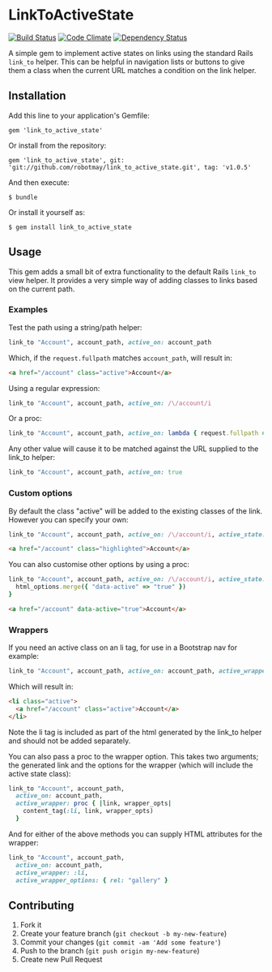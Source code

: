 # LinkToActiveState

[![Build Status](https://travis-ci.org/robotmay/link_to_active_state.png?branch=master)](https://travis-ci.org/robotmay/link_to_active_state) [![Code Climate](https://codeclimate.com/badge.png)](https://codeclimate.com/github/robotmay/link_to_active_state) [![Dependency Status](https://gemnasium.com/robotmay/link_to_active_state.png)](https://gemnasium.com/robotmay/link_to_active_state)

A simple gem to implement active states on links using the standard Rails `link_to` helper. 
This can be helpful in navigation lists or buttons to give them a class when the current URL matches a condition on the link helper.

## Installation

Add this line to your application's Gemfile:

    gem 'link_to_active_state'

Or install from the repository:

    gem 'link_to_active_state', git: 'git://github.com/robotmay/link_to_active_state.git', tag: 'v1.0.5'

And then execute:

    $ bundle

Or install it yourself as:

    $ gem install link_to_active_state

## Usage

This gem adds a small bit of extra functionality to the default Rails `link_to` view helper. It provides a very simple way of adding classes to links based on the current path.

### Examples

Test the path using a string/path helper:
```ruby
link_to "Account", account_path, active_on: account_path
```

Which, if the `request.fullpath` matches `account_path`, will result in:
```html
<a href="/account" class="active">Account</a>
```

Using a regular expression:
```ruby
link_to "Account", account_path, active_on: /\/account/i
```

Or a proc:
```ruby
link_to "Account", account_path, active_on: lambda { request.fullpath == account_path }
```

Any other value will cause it to be matched against the URL supplied to the link_to helper:
```ruby
link_to "Account", account_path, active_on: true
```

### Custom options

By default the class "active" will be added to the existing classes of the link. However you can specify your own:

```ruby
link_to "Account", account_path, active_on: /\/account/i, active_state: "highlighted"
```

```html
<a href="/account" class="highlighted">Account</a>
```

You can also customise other options by using a proc:
```ruby
link_to "Account", account_path, active_on: /\/account/i, active_state: lambda { |html_options|
  html_options.merge({ "data-active" => "true" })
}
```

```html
<a href="/account" data-active="true">Account</a>
```

### Wrappers

If you need an active class on an li tag, for use in a Bootstrap nav for example:
```ruby
link_to "Account", account_path, active_on: account_path, active_wrapper: :li
```

Which will result in:
```html
<li class="active">
  <a href="/account" class="active">Account</a>
</li>
```

Note the li tag is included as part of the html generated by the link_to helper and should not be added separately.

You can also pass a proc to the wrapper option. This takes two arguments; the generated link and the options for the wrapper (which will include the active state class):
```ruby
link_to "Account", account_path, 
  active_on: account_path,
  active_wrapper: proc { |link, wrapper_opts|
    content_tag(:li, link, wrapper_opts)
  }
```

And for either of the above methods you can supply HTML attributes for the wrapper:
```ruby
link_to "Account", account_path,
  active_on: account_path,
  active_wrapper: :li,
  active_wrapper_options: { rel: "gallery" }
```

## Contributing

1. Fork it
2. Create your feature branch (`git checkout -b my-new-feature`)
3. Commit your changes (`git commit -am 'Add some feature'`)
4. Push to the branch (`git push origin my-new-feature`)
5. Create new Pull Request
